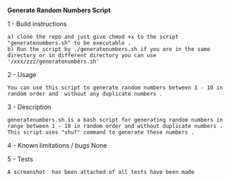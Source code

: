 ******Generate Random Numbers Script******

1 - Build instructions

    a) clone the repo and just give chmod +x to the script "generatenumbers.sh" to be executable .
    b) Run the script by ./generatenumbers.sh if you are in the same directory or in different directory you can use '/xxx/zzz/generatenumbers.sh'

2 - Usage

    You can use this script to generate random numbers between 1 - 10 in random order and  without any duplicate numbers .

3 - Description

    generatenumbers.sh is a bash script for generating random numbers in range between 1 - 10 in random order and without duplicate numbers .
    This script uses "shuf" command to generate these numbers .

4 - Known limitations / bugs
    None

5 - Tests 

    A screenshot  has been attached of all tests have been made
